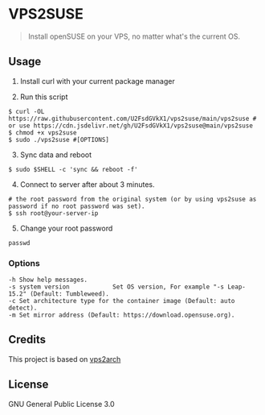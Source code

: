 # VPS2SUSE

> Install openSUSE on your VPS, no matter what's the current OS.

## Usage

1. Install curl with your current package manager

2. Run this script

```
$ curl -OL https://raw.githubusercontent.com/U2FsdGVkX1/vps2suse/main/vps2suse # or use https://cdn.jsdelivr.net/gh/U2FsdGVkX1/vps2suse@main/vps2suse
$ chmod +x vps2suse
$ sudo ./vps2suse #[OPTIONS]
```

3. Sync data and reboot

```
$ sudo $SHELL -c 'sync && reboot -f'
```

4. Connect to server after about 3 minutes.

```
# the root password from the original system (or by using vps2suse as password if no root password was set).
$ ssh root@your-server-ip
```

5. Change your root password

```
passwd
```

### Options

```
-h Show help messages.
-s system version            Set OS version, For example "-s Leap-15.2" (Default: Tumbleweed).
-c Set architecture type for the container image (Default: auto detect).
-m Set mirror address (Default: https://download.opensuse.org).
```

## Credits

This project is based on [vps2arch](https://github.com/drizzt/vps2arch)

## License

GNU General Public License 3.0
